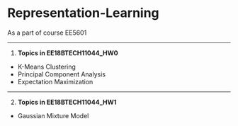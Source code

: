# Representation-Learning
As a part of course EE5601
***
1. **Topics in EE18BTECH11044_HW0**
  * K-Means Clustering
  * Principal Component Analysis
  * Expectation Maximization
***
2. **Topics in EE18BTECH11044_HW1**
  * Gaussian Mixture Model

